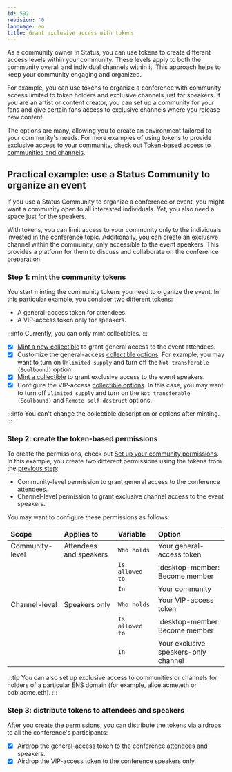 ```yaml
---
id: 592
revision: '0'
language: en
title: Grant exclusive access with tokens
---
```


As a community owner in Status, you can use tokens to create different access levels within your community. These levels apply to both the community overall and individual channels within it. This approach helps to keep your community engaging and organized.

For example, you can use tokens to organize a conference with community access limited to token holders and exclusive channels just for speakers. If you are an artist or content creator, you can set up a community for your fans and give certain fans access to exclusive channels where you release new content.

The options are many, allowing you to create an environment tailored to your community's needs. For more examples of using tokens to provide exclusive access to your community, check out [Token-based access to communities and channels](./token-based-access-to-communities-and-channels.md).

## Practical example: use a Status Community to organize an event

If you use a Status Community to organize a conference or event, you might want a community open to all interested individuals. Yet, you also need a space just for the speakers.

With tokens, you can limit access to your community only to the individuals invested in the conference topic. Additionally, you can create an exclusive channel within the community, only accessible to the event speakers. This provides a platform for them to discuss and collaborate on the conference preparation.

### Step 1: mint the community tokens

You start minting the community tokens you need to organize the event. In this particular example, you consider two different tokens:

- A general-access token for attendees.
- A VIP-access token only for speakers.

:::info
Currently, you can only mint collectibles.
:::

- [x] [Mint a new collectible](./mint-tokens-for-your-community.md) to grant general access to the event attendees.
- [x] Customize the general-access [collectible options](./mint-tokens-for-your-community#set-up-collectible-options.md). For example, you may want to turn on `Unlimited supply` and turn off the `Not transferable (Soulbound)` option.
- [x] [Mint a collectible](./mint-tokens-for-your-community.md) to grant exclusive access to the event speakers.
- [x] Configure the VIP-access [collectible options](./mint-tokens-for-your-community#set-up-collectible-options.md). In this case, you may want to turn off `Ulimited supply` and turn on the `Not transferable (Soulbound)` and `Remote self-destruct` options.

:::info
You can't change the collectible description or options after minting.
:::

### Step 2: create the token-based permissions

To create the permissions, check out [Set up your community permissions](./set-up-your-community-permissions.md). In this example, you create two different permissions using the tokens from the [previous step](#step-1-mint-the-community-tokens):

- Community-level permission to grant general access to the conference attendees.
- Channel-level permission to grant exclusive channel access to the event speakers.

You may want to configure these permissions as follows:

| Scope           | Applies to             | Variable        | Option                               |
| :-------------- | :--------------------- | :-------------- | :----------------------------------- |
| Community-level | Attendees and speakers | `Who holds`     | Your general-access token            |
|                 |                        | `Is allowed to` | :desktop-member: Become member       |
|                 |                        | `In`            | Your community                       |
| Channel-level   | Speakers only          | `Who holds`     | Your VIP-access token                |
|                 |                        | `Is allowed to` | :desktop-member: Become member       |
|                 |                        | `In`            | Your exclusive speakers-only channel |

:::tip
You can also set up exclusive access to communities or channels for holders of a particular ENS domain (for example, alice.acme.eth or bob.acme.eth).
:::

### Step 3: distribute tokens to attendees and speakers

After you [create the permissions](#step-2-create-the-token-based-permissions), you can distribute the tokens via [airdrops](./how-to-airdrop-tokens-in-status.md) to all the conference's participants:

- [x] Airdrop the general-access token to the conference attendees and speakers.
- [x] Airdrop the VIP-access token to the conference speakers only.

